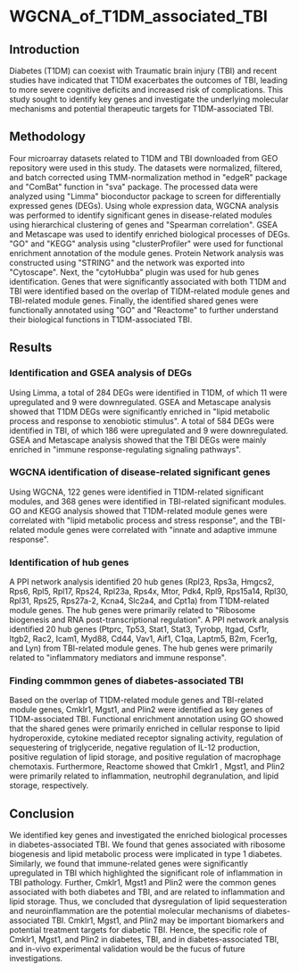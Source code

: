 # WGCNA_of_T1DM_associated_TBI

## Introduction
Diabetes (T1DM) can coexist with Traumatic brain injury (TBI) and recent studies have indicated that T1DM exacerbates the outcomes of TBI, leading to more severe cognitive deficits and increased risk of complications. This study sought to identify key genes and investigate the underlying molecular mechanisms and potential therapeutic targets for T1DM-associated TBI.

## Methodology
Four microarray datasets related to T1DM and TBI downloaded from GEO repository were used in this study. The datasets were normalized, filtered, and batch corrected using TMM-normalization method in "edgeR" package and "ComBat" function in "sva" package. The processed data were analyzed using "Limma" bioconductor package to screen for differentially expressed genes (DEGs). Using whole expression data, WGCNA analysis was performed to identify significant genes in disease-related modules using hierarchical clustering of genes and "Spearman correlation". GSEA and Metascape was used to identify enriched biological processes of DEGs. "GO" and "KEGG" analysis using "clusterProfiler" were used for functional enrichment annotation of the module genes. Protein Network analysis was constructed using "STRING" and the network was exported into "Cytoscape". Next, the "cytoHubba" plugin was used for hub genes identification. Genes that were significantly associated with both T1DM and TBI were identified based on the overlap of TIDM-related module genes and TBI-related module genes. Finally, the identified shared genes were functionally annotated using "GO" and "Reactome" to further understand their biological functions in T1DM-associated TBI.

## Results
### Identification and GSEA analysis of DEGs
Using Limma, a total of 284 DEGs were identified in T1DM, of which 11 were upregulated and 9 were downregulated. GSEA and Metascape analysis showed that T1DM DEGs were significantly enriched in "lipid metabolic process and response to xenobiotic stimulus". A total of 584 DEGs were identified in TBI, of which 186 were upregulated and 9 were downregulated. GSEA and Metascape analysis showed that the TBI DEGs were mainly enriched in "immune response-regulating signaling pathways". 

### WGCNA identification of disease-related significant genes
Using WGCNA, 122 genes were identified in T1DM-related significant modules, and 368 genes were identified in TBI-related significant modules. GO and KEGG analysis showed that T1DM-related module genes were correlated with "lipid metabolic process and stress response", and the TBI-related module genes were correlated with "innate and adaptive immune response". 

### Identification of hub genes
A PPI network analysis identified 20 hub genes (Rpl23, Rps3a, Hmgcs2, Rps6, Rpl5, Rpl17, Rps24, Rpl23a, Rps4x, Mtor, Pdk4, Rpl9, Rps15a14, Rpl30, Rpl31, Rps25, Rps27a-2, Kcna4, Slc2a4, and Cpt1a) from T1DM-related module genes. The hub genes were primarily related to "Ribosome biogenesis and RNA post-transcriptional regulation". A PPI network analysis identified 20 hub genes (Ptprc, Tp53, Stat1, Stat3, Tyrobp, Itgad, Csf1r, Itgb2, Rac2, Icam1, Myd88, Cd44, Vav1, Aif1, C1qa, Laptm5, B2m, Fcer1g, and Lyn) from TBI-related module genes. The hub genes were primarily related to "inflammatory mediators and immune response". 

### Finding commmon genes of diabetes-associated TBI
Based on the overlap of T1DM-related module genes and TBI-related module genes, Cmklr1, Mgst1, and Plin2 were identified as key genes of T1DM-associated TBI. Functional enrichment annotation using GO showed that the shared genes were primarily enriched in cellular response to lipid hydroperoxide, cytokine mediated receptor signaling activity, regulation of sequestering of triglyceride, negative regulation of IL-12 production, positive regulation of lipid storage, and positive regulation of macrophage chemotaxis. Furthermore, Reactome showed that Cmklr1 , Mgst1, and Plin2 were primarily related to inflammation, neutrophil degranulation, and lipid storage, respectively. 

## Conclusion
We identified key genes and investigated the enriched biological processes in diabetes-associated TBI. We found that genes associated with ribosome biogenesis and lipid metabolic process were implicated in type 1 diabetes. Similarly, we found that immune-related genes were significantly upregulated in TBI which highlighted the significant role of inflammation in TBI pathology. Further, Cmklr1, Mgst1 and Plin2 were the common genes associated with both diabetes and TBI, and are related to inflammation and lipid storage. Thus, we concluded that dysregulation of lipid sequesteration and neuroinflammation are the potential molecular mechanisms of diabetes-associated TBI. Cmklr1, Mgst1, and Plin2 may be important biomarkers and potential treatment targets for diabetic TBI. Hence, the specific role of Cmklr1, Mgst1, and Plin2 in diabetes, TBI, and in diabetes-associated TBI, and in-vivo experimental validation would be the fucus of future investigations.
